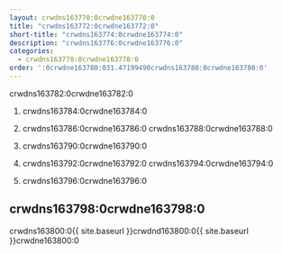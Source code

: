 ```yaml
---
layout: crwdns163770:0crwdne163770:0
title: "crwdns163772:0crwdne163772:0"
short-title: "crwdns163774:0crwdne163774:0"
description: "crwdns163776:0crwdne163776:0"
categories:
  - crwdns163778:0crwdne163778:0
order: ':0crwdne163780:031.47199490crwdns163780:0crwdne163780:0'
---
```


crwdns163782:0crwdne163782:0

1. crwdns163784:0crwdne163784:0

2. crwdns163786:0crwdne163786:0 crwdns163788:0crwdne163788:0

3. crwdns163790:0crwdne163790:0

4. crwdns163792:0crwdne163792:0 crwdns163794:0crwdne163794:0

5. crwdns163796:0crwdne163796:0

## crwdns163798:0crwdne163798:0

crwdns163800:0{{ site.baseurl }}crwdnd163800:0{{ site.baseurl }}crwdne163800:0